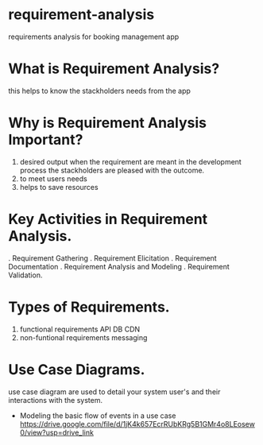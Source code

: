 # requirement-analysis
requirements analysis for booking management app 
# What is Requirement Analysis?
this helps to know the stackholders needs from the app
# Why is Requirement Analysis Important?
1. desired output
   when the requirement are meant in the development process the stackholders are pleased with the outcome.
2. to meet users needs
3. helps to save resources
# Key Activities in Requirement Analysis.
 . Requirement Gathering
 . Requirement Elicitation
 . Requirement Documentation
 . Requirement Analysis and Modeling
 . Requirement Validation.
# Types of Requirements.
  1. functional requirements
      API
      DB
      CDN
2. non-funtional requirements
     messaging
# Use Case Diagrams.
 use case diagram are used to detail your system user's and their interactions with the system.
   - Modeling the basic flow of events in a use case
   https://drive.google.com/file/d/1jK4k657EcrRUbKRg5B1GMr4o8LEosew0/view?usp=drive_link
